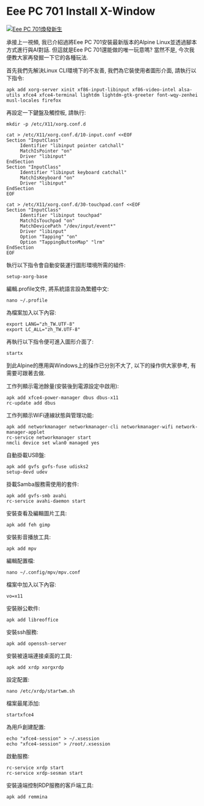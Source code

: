 # Eee PC 701 Install X-Window

[![Eee PC 701煥發新生](https://github.com/TechTutoPPT/EeePC701InstallxWindow/blob/main/cover.PNG)](https://youtu.be/jYpKb6-gvSU)

承接上一視頻, 我已介紹過將Eee PC 701安裝最新版本的Alpine Linux並透過腳本方式進行與AI對話.
但這就是Eee PC 701還能做的唯一玩意嗎? 當然不是, 今次我便教大家再發掘一下它的各種玩法.

首先我們先解決Linux CLI環境下的不友善, 我們為它裝使用者圖形介面, 請執行以下指令:
```
apk add xorg-server xinit xf86-input-libinput xf86-video-intel alsa-utils xfce4 xfce4-terminal lightdm lightdm-gtk-greeter font-wqy-zenhei musl-locales firefox
```
再設定一下鍵盤及觸控板, 請執行:
```
mkdir -p /etc/X11/xorg.conf.d

cat > /etc/X11/xorg.conf.d/10-input.conf <<EOF
Section "InputClass"
     Identifier "libinput pointer catchall"
     MatchIsPointer "on"
     Driver "libinput"
EndSection
Section "InputClass"
     Identifier "libinput keyboard catchall"
     MatchIsKeyboard "on"
     Driver "libinput"
EndSection
EOF

cat > /etc/X11/xorg.conf.d/30-touchpad.conf <<EOF
Section "InputClass"
     Identifier "libinput touchpad"
     MatchIsTouchpad "on"
     MatchDevicePath "/dev/input/event*"
     Driver "libinput"
     Option "Tapping" "on"
     Option "TappingButtonMap" "lrm"
EndSection
EOF
```
執行以下指令會自動安裝運行圖形環境所需的組件:
```
setup-xorg-base
```
編輯.profile文件, 將系統語言設為繁體中文:
```
nano ~/.profile
```
為檔案加入以下內容:
```
export LANG="zh_TW.UTF-8"
export LC_ALL="zh_TW.UTF-8"
```
再執行以下指令便可進入圖形介面了:
```
startx
```
到此Alpine的應用與Windows上的操作已分別不大了, 以下的操作供大家參考, 有需要可跟著去做.

工作列顯示電池餘量(安裝後到電源設定中啟用):
```
apk add xfce4-power-manager dbus dbus-x11
rc-update add dbus
```
工作列顯示WiFi連線狀態與管理功能:
```
apk add networkmanager networkmanager-cli networkmanager-wifi network-manager-applet
rc-service networkmanager start
nmcli device set wlan0 managed yes
```
自動掛載USB盤:
```
apk add gvfs gvfs-fuse udisks2
setup-devd udev
```
掛載Samba服務需使用的套件:
```
apk add gvfs-smb avahi
rc-service avahi-daemon start
```
安裝查看及編輯圖片工具:
```
apk add feh gimp
```
安裝影音播放工具:
```
apk add mpv
```
編輯配置檔:
```
nano ~/.config/mpv/mpv.conf
```
檔案中加入以下內容:
```
vo=x11
```
安裝辦公軟件:
```
apk add libreoffice
```
安裝ssh服務:
```
apk add openssh-server
```
安裝被遠端連接桌面的工具:
```
apk add xrdp xorgxrdp
```
設定配置:
```
nano /etc/xrdp/startwm.sh
```
檔案最尾添加:
```
startxfce4
```
為用戶創建配置:
```
echo "xfce4-session" > ~/.xsession
echo "xfce4-session" > /root/.xsession
```
啟動服務:
```
rc-service xrdp start
rc-service xrdp-sesman start
```
安裝遠端控制RDP服務的客戶端工具:
```
apk add remmina
```


